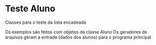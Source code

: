 # Teste Aluno
Classes para o teste da lista encadeada

Os exemplos são feitos com objetos da classe Aluno
Os geradores de arquivos geram a entrada (dados dos alunos) para o programa principal

